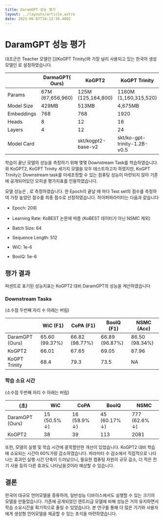 ```yaml
---
title: DaramGPT 성능 평가
layout: ../layouts/article.astro
date: 2023-06-07T16:12:38.400Z
---
```


# DaramGPT 성능 평가

대조군은 Teacher 모델인 [](KoGPT Trinity)와 가장 널리 사용되고 있는 한국어 생성모델인 [](KoGPT2)로 설정하였습니다.

|            | DarmaGPT( Ours)  | KoGPT2             | KoGPT Trinity                |
| ---------- | ---------------- | ------------------ | ---------------------------- |
| Params     | 67M (67,656,960) | 125M (125,164,800) | 1160M (1,160,315,520)        |
| Model Size | 429MB            | 513MB              | 4,675MB                      |
| Embeddings | 768              | 768                | 1920                         |
| Heads      | 8                | 12                 | 16                           |
| Layers     | 4                | 12                 | 24                           |
| Model Card |                  | skt/kogpt2-base-v2 | skt/ko-gpt-trinity-1.2B-v0.5 |

학습이 끝난 모델의 성능을 측정하기 위해 몇몇 Downstream Task를 학습하였습니다. [](DaramGPT)와 KoGPT2, KoGPT Trinity 세가지 모델을 모두 테스트하고자 하였지만, KoGPT Trinity는 Downstream task를 미세조정할 수 있는 컴퓨팅 성능이 마련되지 않아 기존에 공개되어있던 오피셜 평가지표를 인용하였습니다.

모델 성능은 [](KoBEST), [](NSMC)로 측정하였습니다. 한 Epoch이 끝날 때 마다 Test set의 점수를 측정하여 가장 높았던 점수를 최종 점수로 선정하였습니다. 하이퍼파라미터는 다음과 같습니다

- Epoch: 20회

- Learning Rate: KoBEST 논문에 따름 (KoBEST 데이터가 아닌 NSMC 제외)

- Batch Size: 64

- Sequence Length: 512

- WiC: 1e-6

- BoolQ: 5e-6

## **평가 결과**

퍼센트로 표기된 성능지표는 KoGPT2 대비 DaramGPT의 성능을 계산하였습니다

### **Downstream Tasks**

(소수점 두번째 자리 수 아래는 버림)

|                 | WiC (F1)       | CoPA (F1)      | BoolQ (F1)     | NSMC (Acc)     |
| --------------- | -------------- | -------------- | -------------- | -------------- |
| DaramGPT (Ours) | 65.60 (99.37%) | 66.82 (98.77%) | 66.89 (96.87%) | 86.50 (98.34%) |
| KoGPT2          | 66.01          | 67.65          | 69.05          | 87.96          |
| KoGPT Trinity   | 68.4           | 79.3           | 73.5           | NA             |

### **학습 소요 시간**

(소수점 두번째 자리 수 아래는 버림)

| (초)            | WiC          | CoPA         | BoolQ         | NSMC          |
| --------------- | ------------ | ------------ | ------------- | ------------- |
| DaramGPT (Ours) | 15 (50.5% ↓) | 16 (58.9% ↓) | 45 (60.17% ↓) | 777 (62.6% ↓) |
| KoGPT2          | 38           | 39           | 113           | 2081          |

또한, 모델의 실행 및 학습 시간에 괄목할만한 개선이 있었습니다. KoGPT2 대비 학습에 소요되는 시간이 60%가량 감소하였습니다. 파라미터 수 감소에서 직접적으로 나타나는 효과인 실행 시간 단축이 드러났으니, 필요한 컴퓨팅 자원의 규모 감소, 더 적은 전기 사용 등의 다른 효과도 나타났을것이라 예상할 수 있습니다.

## **결론**

한국어 대규모 언어모델을 증류하여, 일반성능 디바이스에서도 실행할 수 있는 크기의 모델을 만들었습니다. 기존에 공개되었던 엔트리급 모델에 비해 성능은 거의 유지하면서 학습 소요시간을 획기적으로 줄일 수 있었습니다. 본 연구를 통해 더 많은 기기와 사용자에게 생성형 언어모델을 제공할 수 있는 초석을 마련하였습니다.
